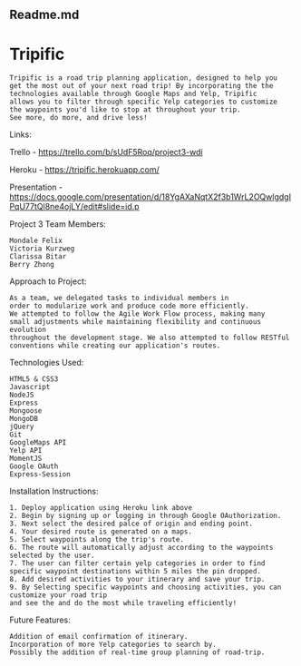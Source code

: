## Readme.md 

# Tripific

    Tripific is a road trip planning application, designed to help you 
    get the most out of your next road trip! By incorporating the the 
    technologies available through Google Maps and Yelp, Tripific 
    allows you to filter through specific Yelp categories to customize
    the waypoints you'd like to stop at throughout your trip. 
    See more, do more, and drive less!

Links:

Trello - https://trello.com/b/sUdF5Roq/project3-wdi

Heroku - https://tripific.herokuapp.com/

Presentation - https://docs.google.com/presentation/d/18YgAXaNqtX2f3b1WrL2OQwlgdgIPqU77tQl8ne4ojLY/edit#slide=id.p

Project 3 Team Members: 

    Mondale Felix
    Victoria Kurzweg
    Clarissa Bitar
    Berry Zhong

Approach to Project:
    
    As a team, we delegated tasks to individual members in 
    order to modularize work and produce code more efficiently.
    We attempted to follow the Agile Work Flow process, making many 
    small adjustments while maintaining flexibility and continuous evolution 
    throughout the development stage. We also attempted to follow RESTful 
    conventions while creating our application's routes.

Technologies Used: 

    HTML5 & CSS3
    Javascript
    NodeJS
    Express
    Mongoose
    MongoDB
    jQuery
    Git
    GoogleMaps API
    Yelp API
    MomentJS
    Google OAuth
    Express-Session

Installation Instructions:

    1. Deploy application using Heroku link above
    2. Begin by signing up or logging in through Google OAuthorization.
    3. Next select the desired palce of origin and ending point.
    4. Your desired route is generated on a maps.
    5. Select waypoints along the trip's route.
    6. The route will automatically adjust according to the waypoints selected by the user.
    7. The user can filter certain yelp categories in order to find specific waypoint destinations within 5 miles the pin dropped.
    8. Add desired activities to your itinerary and save your trip.
    9. By Selecting specific waypoints and choosing activities, you can customize your road trip
    and see the and do the most while traveling efficiently!     

Future Features:

    Addition of email confirmation of itinerary.
    Incorporation of more Yelp categories to search by.
    Possibly the addition of real-time group planning of road-trip.









